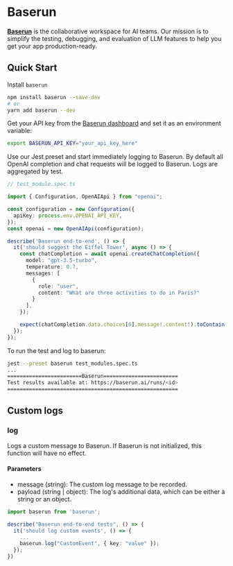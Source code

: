 # Baserun

**[Baserun](https://baserun.ai)** is the collaborative workspace for AI teams. Our mission is to simplify the testing, debugging, and evaluation of LLM features to help you get your app production-ready.

## Quick Start

Install `baserun`

```bash
npm install baserun --save-dev
# or
yarn add baserun --dev
```

Get your API key from the [Baserun dashboard](https://baserun.ai/settings) and set it as an environment variable:

```bash
export BASERUN_API_KEY="your_api_key_here"
```

Use our Jest preset and start immediately logging to Baserun. By default all OpenAI completion and chat requests will be logged to Baserun. Logs are aggregated by test.

```typescript
// test_module.spec.ts

import { Configuration, OpenAIApi } from "openai";

const configuration = new Configuration({
  apiKey: process.env.OPENAI_API_KEY,
});
const openai = new OpenAIApi(configuration);

describe('Baserun end-to-end', () => {
  it('should suggest the Eiffel Tower', async () => {
    const chatCompletion = await openai.createChatCompletion({
      model: "gpt-3.5-turbo",
      temperature: 0.7,
      messages: [
        {
          role: "user",
          content: "What are three activities to do in Paris?"
        }
      ],
    });

    expect(chatCompletion.data.choices[0].message!.content!).toContain('Eiffel Tower');
  });
});
```

To run the test and log to baserun:

```bash
jest --preset baserun test_modules.spec.ts
...
========================Baserun========================
Test results available at: https://baserun.ai/runs/<id>
=======================================================
```

## Custom logs

### log
Logs a custom message to Baserun. If Baserun is not initialized, this function will have no effect.

#### Parameters
* message (string): The custom log message to be recorded.
* payload (string | object): The log's additional data, which can be either a string or an object.

```typescript
import baserun from 'baserun';

describe("Baserun end-to-end tests", () => {
  it('should log custom events', () => {
    ...
    baserun.log("CustomEvent", { key: "value" });
  });
})
```